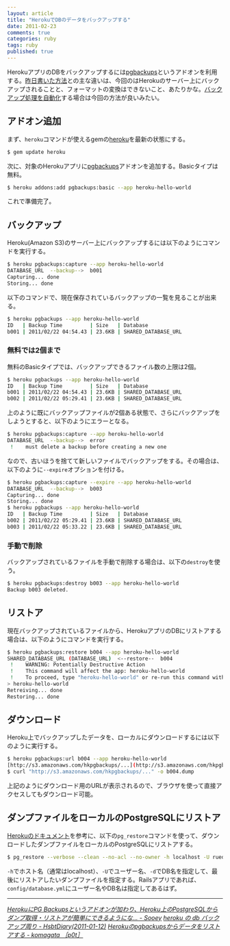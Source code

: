 ```yaml
---
layout: article
title: "HerokuでDBのデータをバックアップする"
date: 2011-02-23
comments: true
categories: ruby
tags: ruby
published: true
---
```


HerokuアプリのDBをバックアップするには[pgbackups](http://addons.heroku.com/pgbackups)というアドオンを利用する。[昨日書いた方法](/2011/02/22/ruby-heroku-database-sqlite3-download-upload)との主な違いは、今回のはHerokuのサーバー上にバックアップされることと、フォーマットの変換はできないこと、あたりかな。[バックアップ処理を自動化](/2011/02/24/ruby-heroku-database-postgresql-auto-backup-gem-cron)する場合は今回の方法が良いみたい。

<!-- READMORE -->


## アドオン追加

まず、`heroku`コマンドが使えるgemの[heroku](https://rubygems.org/gems/heroku)を最新の状態にする。

~~~ sh
$ gem update heroku
~~~

次に、対象のHerokuアプリに[pgbackups](http://addons.heroku.com/pgbackups)アドオンを追加する。Basicタイプは無料。

~~~ sh
$ heroku addons:add pgbackups:basic --app heroku-hello-world
~~~

これで準備完了。


## バックアップ

Heroku(Amazon S3)のサーバー上にバックアップするには以下のようにコマンドを実行する。

~~~ sh
$ heroku pgbackups:capture --app heroku-hello-world
DATABASE_URL  --backup-->  b001
Capturing... done
Storing... done
~~~

以下のコマンドで、現在保存されているバックアップの一覧を見ることが出来る。

~~~ sh
$ heroku pgbackups --app heroku-hello-world
ID   | Backup Time         | Size   | Database
b001 | 2011/02/22 04:54.43 | 23.6KB | SHARED_DATABASE_URL
~~~


### 無料では2個まで

無料のBasicタイプでは、バックアップできるファイル数の上限は2個。

~~~ sh
$ heroku pgbackups --app heroku-hello-world
ID   | Backup Time         | Size   | Database
b001 | 2011/02/22 04:54.43 | 23.6KB | SHARED_DATABASE_URL
b002 | 2011/02/22 05:29.41 | 23.6KB | SHARED_DATABASE_URL
~~~

上のように既にバックアップファイルが2個ある状態で、さらにバックアップをしようとすると、以下のようにエラーとなる。

~~~ sh
$ heroku pgbackups:capture --app heroku-hello-world
DATABASE_URL  --backup-->  error
 !    must delete a backup before creating a new one
~~~

なので、古いほうを捨てて新しいファイルでバックアップをする。その場合は、以下のように`--expire`オプションを付ける。

~~~ sh
$ heroku pgbackups:capture --expire --app heroku-hello-world
DATABASE_URL  --backup-->  b003
Capturing... done
Storing... done
$ heroku pgbackups --app heroku-hello-world
ID   | Backup Time         | Size   | Database
b002 | 2011/02/22 05:29.41 | 23.6KB | SHARED_DATABASE_URL
b003 | 2011/02/22 05:33.22 | 23.6KB | SHARED_DATABASE_URL
~~~


### 手動で削除

バックアップされているファイルを手動で削除する場合は、以下の`destroy`を使う。

~~~ sh
$ heroku pgbackups:destroy b003 --app heroku-hello-world
Backup b003 deleted.
~~~


## リストア

現在バックアップされているファイルから、HerokuアプリのDBにリストアする場合は、以下のようにコマンドを実行する。

~~~ sh
$ heroku pgbackups:restore b004 --app heroku-hello-world
SHARED_DATABASE_URL (DATABASE_URL)  <--restore--  b004
 !    WARNING: Potentially Destructive Action
 !    This command will affect the app: heroku-hello-world
 !    To proceed, type "heroku-hello-world" or re-run this command with --confirm heroku-hello-world
> heroku-hello-world
Retreiving... done
Restoring... done
~~~


## ダウンロード

Heroku上でバックアップしたデータを、ローカルにダウンロードするには以下のように実行する。

~~~ sh
$ heroku pgbackups:url b004 --app heroku-hello-world
[http://s3.amazonaws.com/hkpgbackups/...](http://s3.amazonaws.com/hkpgbackups/...)
$ curl "http://s3.amazonaws.com/hkpgbackups/..." -o b004.dump
~~~

上記のようにダウンロード用のURLが表示されるので、ブラウザを使って直接アクセスしてもダウンロード可能。

## ダンプファイルをローカルのPostgreSQLにリストア

[Herokuのドキュメント](http://devcenter.heroku.com/posts/pgbackups)を参考に、以下の`pg_restore`コマンドを使って、ダウンロードしたダンプファイルをローカルのPostgreSQLにリストアする。

~~~ sh
$ pg_restore --verbose --clean --no-acl --no-owner -h localhost -U ruedap -d mydb b004.dump
~~~

`-h`でホスト名（通常はlocalhost）、`-U`でユーザー名、`-d`でDB名を指定して、最後にリストアしたいダンプファイルを指定する。Railsアプリであれば、`config/database.yml`にユーザー名やDB名は指定してあるはず。

* * *

<cite>[HerokuにPG Backupsというアドオンが加わり、Heroku上のPostgreSQLからダンプ取得・リストアが簡単にできるようにな... - Sooey](http://journal.sooey.com/29)</cite>
<cite>[heroku の db バックアップ周り - HsbtDiary(2011-01-12)](http://www.hsbt.org/diary/20110112.html)</cite>
<cite>[Herokuのpgbackupsからデータをリストアする - komagata ［p0t］](http://docs.komagata.org/4708)</cite>
